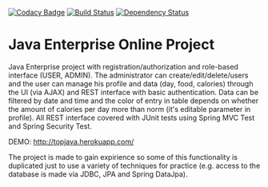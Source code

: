 [![Codacy Badge](https://api.codacy.com/project/badge/Grade/da8fb8eab521431da20007395881cb4f)](https://www.codacy.com/app/khomenko-dp/topjava?utm_source=github.com&amp;utm_medium=referral&amp;utm_content=kh0ma/topjava&amp;utm_campaign=Badge_Grade)
[![Build Status](https://travis-ci.org/kh0ma/topjava.svg?branch=master)](https://travis-ci.org/kh0ma/topjava)
[![Dependency Status](https://dependencyci.com/github/kh0ma/topjava/badge)](https://dependencyci.com/github/kh0ma/topjava)

Java Enterprise Online Project 
===============================

Java Enterprise project with registration/authorization and role-based interface (USER, ADMIN). The administrator can create/edit/delete/users and the user can manage his profile and data (day, food, calories) through the UI (via AJAX) and REST interface with basic authentication. Data can be filtered by date and time and the color of entry in table depends on whether the amount of calories per day more than norm (it's editable parameter in profile). All REST interface covered with JUnit tests using Spring MVC Test and Spring Security Test.

DEMO: http://topjava.herokuapp.com/

The project is made to gain expirience so some of this functionality is duplicated just to use a variety of techniques for practice (e.g. access to the database is made via JDBC, JPA and Spring DataJpa).

